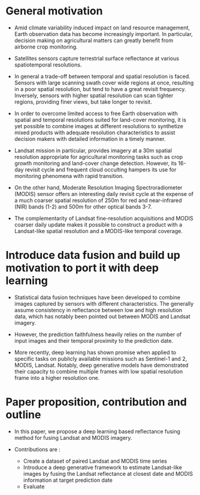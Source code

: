 # General motivation

- Amid climate variability induced impact on land resource management, Earth observation data has become increasingly important. In particular, decision making on agricultural matters can greatly benefit from airborne crop monitoring.

- Satellites sensors capture terrestrial surface reflectance at various spatiotemporal resolutions.

- In general a trade-off between temporal and spatial resolution is faced. Sensors with large scanning swath cover wide regions at once, resulting in a poor spatial resolution, but tend to have a great revisit frequency. Inversely, sensors with higher spatial resolution can scan tighter regions, providing finer views, but take longer to revisit.

- In order to overcome limited access to free Earth observation with spatial and temporal resolutions suited for land-cover monitoring, it is yet possible to combine images at different resolutions to synthetize mixed products with adequate resolution characteristics to assist decision makers with detailed information in a timely manner.

- Landsat mission in particular, provides imagery at a 30m spatial resolution appropriate for agricultural monitoring tasks such as crop growth monitoring and land-cover change detection. However, its 16-day revisit cycle and frequent cloud occulting hampers its use for monitoring phenomena with rapid transition.

- On the other hand, Moderate Resolution Imaging Spectroradiometer (MODIS) sensor offers an interesting daily revisit cycle at the expense of a much coarser spatial resolution of 250m for red and near-infrared (NIR) bands (1-2) and 500m for other optical bands 3-7.

- The complementarity of Landsat fine-resolution acquisitions and MODIS coarser daily update makes it possible to construct a product with a Landsat-like spatial resolution and a MODIS-like temporal coverage.

# Introduce data fusion and build up motivation to port it with deep learning

- Statistical data fusion techniques have been developed to combine images captured by sensors with different characteristics. The generally assume consistency in reflectance between low and high resolution data, which has notably been pointed out between MODIS and Landsat imagery.

- However, the prediction faithfulness heavily relies on the number of input images and their temporal proximity to the prediction date.

- More recently, deep learning has shown promise when applied to specific tasks on publicly available missions such as Sentinel-1 and 2, MODIS, Landsat. Notably, deep generative models have demonstrated their capacity to combine multiple frames with low spatial resolution frame into a higher resolution one.


# Paper proposition, contribution and outline

- In this paper, we propose a deep learning based reflectance fusing method for fusing Landsat and MODIS imagery.

- Contributions are :
  - Create a dataset of paired Landsat and MODIS time series
  - Introduce a deep generative framework to estimate Landsat-like images by fusing the Landsat reflectance at closest date and MODIS information at target prediction date
  - Evaluate 
